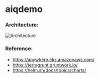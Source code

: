 # aiqdemo
### Architecture: 
![Architecture](https://drive.google.com/file/d/1R_t8OpQqzcQjsp-7oRGCqaumzPqerJCQ/view)


### Reference:
- https://anywhere.eks.amazonaws.com/
- https://terragrunt.gruntwork.io/
- https://helm.sh/docs/topics/charts/